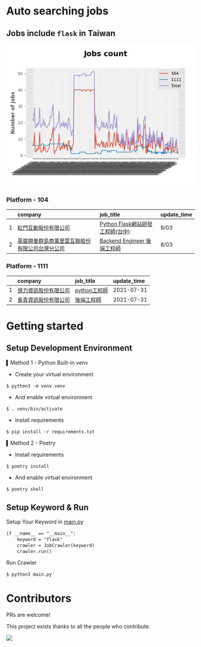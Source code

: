 # Auto searching jobs

## Jobs include `flask` in Taiwan 

 ![image](./doc/plot_img.jpg)


### Platform - 104


|    | company                                                                                     | job_title                                                                                | update_time   |
|---:|:--------------------------------------------------------------------------------------------|:-----------------------------------------------------------------------------------------|:--------------|
|  1 | [紅門互動股份有限公司](https://www.104.com.tw/company/oh4m67k?jobsource=jolist_a_relevance)           | [Python Flask網站研發工程師(台中)](https://www.104.com.tw/job/6kf9h?jobsource=jolist_a_relevance) | 8/03          |
|  2 | [英屬開曼群島商萬里雲互聯股份有限公司台灣分公司](https://www.104.com.tw/company/1a2x6bk5cu?jobsource=2018indexpoc) | [Backend Engineer 後端工程師](https://www.104.com.tw/job/6xipk?jobsource=2018indexpoc)        | 8/03          |

### Platform - 1111


|    | company                                              | job_title                                          | update_time   |
|---:|:-----------------------------------------------------|:---------------------------------------------------|:--------------|
|  1 | [億力資訊股份有限公司](https://www.1111.com.tw/corp/54937860/) | [python工程師](https://www.1111.com.tw/job/97374762/) | 2021-07-31    |
|  2 | [長青資訊股份有限公司](https://www.1111.com.tw/corp/71694811/) | [後端工程師](https://www.1111.com.tw/job/85012186/)     | 2021-07-31    |



# Getting started
## Setup Development Environment
▍Method 1 - Python Built-in venv

- Create your virtual environment
```
$ python3 -m venv venv
```
- And enable virtual environment
```
$ . venv/bin/activate
```
- Install requirements
```
$ pip install -r requirements.txt 
```

▍Method 2 - Poetry
- Install requirements
```
$ poetry install
```
- And enable virtual environment
```
$ poetry shell
```

## Setup Keyword & Run

Setup Your Keyword in [main.py](./main.py#L88)
```
if __name__ == "__main__":
    keyword = "flask"
    crawler = JobCrawler(keyword)
    crawler.run()
```

Run Crawler
```
$ python3 main.py
```

# Contributors
PRs are welcome!

This project exists thanks to all the people who contribute.

<a href="https://github.com/hsuanchi/auto-search-flask-job/graphs/contributors">
  <img src="https://contrib.rocks/image?repo=hsuanchi/auto-search-flask-job"/>
</a>
